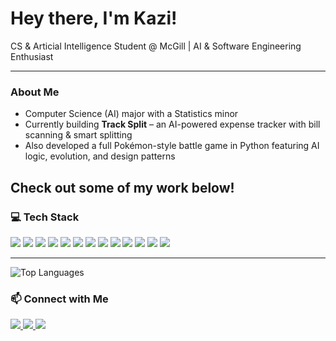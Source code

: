 <h1 align="left">Hey there, I'm Kazi!</h1>
<p align="left">
  CS & Articial Intelligence Student @ McGill | AI & Software Engineering Enthusiast  
</p>

---

### About Me

-  Computer Science (AI) major with a Statistics minor  
-  Currently building **Track Split** – an AI-powered expense tracker with bill scanning & smart splitting  
-  Also developed a full Pokémon-style battle game in Python featuring AI logic, evolution, and design patterns  

Check out some of my work below! 
---

### 💻 Tech Stack

<p>
  <img src="https://img.shields.io/badge/-Python-333?style=flat&logo=python" />
  <img src="https://img.shields.io/badge/-Java-333?style=flat&logo=java" />
  <img src="https://img.shields.io/badge/-C%23-333?style=flat&logo=c-sharp" />
  <img src="https://img.shields.io/badge/-C++-333?style=flat&logo=c%2B%2B" />
  <img src="https://img.shields.io/badge/-Flask-333?style=flat&logo=flask" />
  <img src="https://img.shields.io/badge/-React-333?style=flat&logo=react" />
  <img src="https://img.shields.io/badge/-MongoDB-333?style=flat&logo=mongodb" />
  <img src="https://img.shields.io/badge/-PostgreSQL-333?style=flat&logo=postgresql" />
  <img src="https://img.shields.io/badge/-Docker-333?style=flat&logo=docker" />
  <img src="https://img.shields.io/badge/-AWS-333?style=flat&logo=amazonaws" />
  <img src="https://img.shields.io/badge/-PyTorch-333?style=flat&logo=pytorch" />
  <img src="https://img.shields.io/badge/-spaCy-333?style=flat&logo=spacy" />
  <img src="https://img.shields.io/badge/-NLTK-333?style=flat&logo=python" />
</p>

---
<p align="left">
  <img src="https://github-readme-stats.vercel.app/api/top-langs/?username=Ashhab95&layout=compact&theme=tokyonight" alt="Top Languages" />
</p>

### 📫 Connect with Me

<p>
  <a href="https://www.linkedin.com/in/kaziarahman">
    <img src="https://img.shields.io/badge/-LinkedIn-0077B5?style=flat&logo=linkedin" />
  </a>
  <a href="mailto:kazi.a.rahman@mail.mcgill.ca">
    <img src="https://img.shields.io/badge/-Email-D14836?style=flat&logo=gmail&logoColor=white" />
  </a>
  <a href="https://github.com/Ashhab95">
    <img src="https://img.shields.io/badge/-GitHub-333?style=flat&logo=github" />
  </a>
</p>
